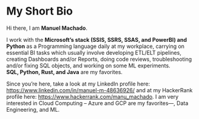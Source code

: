 # My Short Bio #
Hi there, I am **Manuel Machado**.<br>

I work with the **Microsoft’s stack (SSIS, SSRS, SSAS, and PowerBI) and Python** as a Programming language daily at my workplace, carrying on essential BI tasks which usually involve developing ETL/ELT pipelines, creating Dashboards and/or Reports, doing code reviews, troubleshooting and/or fixing SQL objects, and working on some ML experiments.<br> 
**SQL, Python, Rust, and Java** are my favorites. <br>

Since you’re here, take a look at my LinkedIn profile here: https://www.linkedin.com/in/manuel-m-48636926/ and at my HackerRank profile here: https://www.hackerrank.com/manu_machado. 
I am very interested in Cloud Computing – Azure and GCP are my favorites—, Data Engineering, and ML. 
